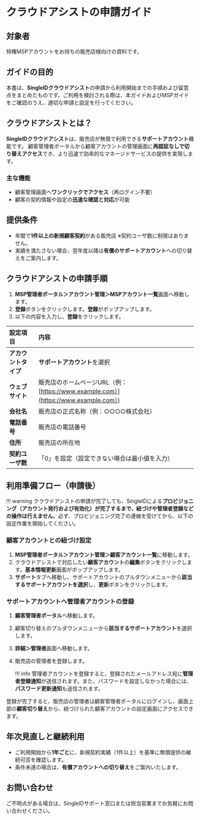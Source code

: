 # クラウドアシストの申請ガイド

## 対象者
特権MSPアカウントをお持ちの販売店様向けの資料です。

## ガイドの目的
本書は、**SingleIDクラウドアシスト**の申請から利用開始までの手順および留意点をまとめたものです。ご利用を検討される際は、本ガイドおよびMSPガイドをご確認のうえ、適切な申請と設定を行ってください。

## クラウドアシストとは？
**SingleIDクラウドアシスト**は、販売店が無償で利用できる**サポートアカウント**機能です。
顧客管理者ポータルから顧客アカウントの管理画面に**再認証なしで切り替えアクセス**でき、より迅速で効率的なマネージドサービスの提供を実現します。

### 主な機能
* 顧客管理画面へ**ワンクリックでアクセス**（再ログイン不要）
* 顧客の契約情報や設定の**迅速な確認と対応**が可能

## 提供条件
* 年間で**1件以上の新規顧客契約**がある販売店 ※契約ユーザ数に制限はありません。
* 実績を満たさない場合、翌年度以降は**有償のサポートアカウント**への切り替えをご案内します。

## クラウドアシストの申請手順
1. **MSP管理者ポータル＞アカウント管理＞MSPアカウント一覧**画面へ移動します。
2. **登録**ボタンをクリックします。**登録**がポップアップします。
3. 以下の内容を入力し、**登録**をクリックします。

| 設定項目         | 内容                                                                   |
| :--- | :--- |
| **アカウントタイプ** | **サポートアカウント**を選択 |
| **ウェブサイト** | 販売店のホームページURL（例：[https://www.example.com）](https://www.example.com）) |
| **会社名** | 販売店の正式名称（例：○○○○株式会社） |
| **電話番号** | 販売店の電話番号 |
| **住所** | 販売店の所在地 |
| **契約ユーザ数** | 「0」を設定（設定できない場合は最小値を入力） |

## 利用準備フロー（申請後）

!!! warning
    クラウドアシストの申請が完了しても、SingleIDによる**プロビジョニング（アカウント発行および有効化）が完了するまで、紐づけや管理者登録などの操作は行えません**。必ず、プロビジョニング完了の連絡を受けてから、以下の設定作業を開始してください。

### 顧客アカウントとの紐づけ設定
1. **MSP管理者ポータル＞アカウント管理＞顧客アカウント一覧**に移動します。
2. クラウドアシストで対応したい**顧客アカウント**の**編集**ボタンをクリックします。**基本情報更新**画面がポップアップします。
3. **サポート**タブへ移動し、サポートアカウントのプルダウンメニューから**該当するサポートアカウントを選択**し、**更新**ボタンをクリックします。

### サポートアカウントへ管理者アカウントの登録
1. **顧客管理者ポータル**へ移動します。
2. 顧客切り替えのプルダウンメニューから**該当するサポートアカウント**を選択します。
3. **詳細＞管理者**画面へ移動します。
4. 販売店の管理者を登録します。

    !!! info
        管理者アカウントを登録すると、登録されたメールアドレス宛に**管理者登録通知**が送信されます。また、パスワードを設定しなかった場合には、**パスワード更新通知**も送信されます。

登録が完了すると、販売店の管理者は顧客管理者ポータルにログインし、画面上部の**顧客切り替え**から、紐づけられた顧客アカウントの設定画面にアクセスできます。

## 年次見直しと継続利用

* ご利用開始から**1年ごと**に、新規契約実績（1件以上）を基準に無償提供の継続可否を確認します。
* 条件未達の場合は、**有償アカウントへの切り替え**をご案内いたします。

## お問い合わせ

ご不明点がある場合は、SingleIDサポート窓口または担当営業までお気軽にお問い合わせください。